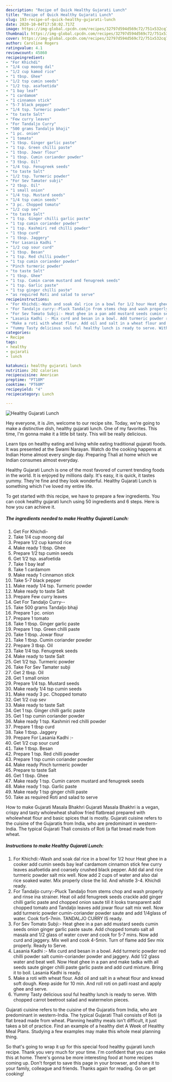 ```yaml
---
description: "Recipe of Quick Healthy Gujarati Lunch"
title: "Recipe of Quick Healthy Gujarati Lunch"
slug: 193-recipe-of-quick-healthy-gujarati-lunch
date: 2020-10-04T17:58:02.717Z
image: https://img-global.cpcdn.com/recipes/32797d594d569c72/751x532cq70/healthy-gujarati-lunch-recipe-main-photo.jpg
thumbnail: https://img-global.cpcdn.com/recipes/32797d594d569c72/751x532cq70/healthy-gujarati-lunch-recipe-main-photo.jpg
cover: https://img-global.cpcdn.com/recipes/32797d594d569c72/751x532cq70/healthy-gujarati-lunch-recipe-main-photo.jpg
author: Caroline Rogers
ratingvalue: 4.1
reviewcount: 45860
recipeingredient:
- "For Khichdi"
- "1/4 cup moong dal"
- "1/2 cup kamod rice"
- "1 tbsp. Ghee"
- "1/2 tsp cumin seeds"
- "1/2 tsp. asafoetida"
- "1 bay leaf"
- "1 cardamom"
- "1 cinnamon stick"
- "5-7 black pepper"
- "1/4 tsp. Turmeric powder"
- "to taste Salt"
- "Few curry leaves"
- "For Tandaljo Curry"
- "500 grams Tandaljo bhaji"
- "1 pc. onion"
- "1 tomato"
- "1 tbsp. Ginger garlic paste"
- "1 tsp. Green chilli paste"
- "1 tbsp. Jowar flour"
- "1 tbsp. Cumin coriander powder"
- "3 tbsp. Oil"
- "1/4 tsp. Fenugreek seeds"
- "to taste Salt"
- "1/2 tsp. Turmeric powder"
- "For Sev Tamater subji"
- "2 tbsp. Oil"
- "1 small onion"
- "1/4 tsp. Mustard seeds"
- "1/4 tsp cumin seeds"
- "3 pc. Chopped tomato"
- "1/2 cup sev"
- "to taste Salt"
- "1 tsp. Ginger chilli garlic paste"
- "1 tsp cumin coriander powder"
- "1 tsp. Kashmiri red chilli powder"
- "1 tbsp curd"
- "1 tbsp. Jaggery"
- "For Lasania Kadhi "
- "1/2 cup sour curd"
- "1 tbsp. Besan"
- "1 tsp. Red chilli powder"
- "1 tsp cumin coriander powder"
- "Pinch turmeric powder"
- "to taste Salt"
- "1 tbsp. Ghee"
- "1 tsp. Cumin carom mustard and fenugreek seeds"
- "1 tsp. Garlic paste"
- "1 tsp ginger chilli paste"
- "as required Roti and salad to serve"
recipeinstructions:
- "For Khichdi:-Wash and soak dal rice in a bowl for 1/2 hour Heat ghee in a cooker add cumin seeds bay leaf cardamom cinnamon stick few curry leaves asafoetida and coarsely crushed black pepper. Add dal and rice turmeric powder salt mix well. Now add 2 cups of water and also dal rice soaked water. Mix properly close the lid. And whistle 3-4. Khichdi ready."
- "For Tandaljo curry:-Pluck Tandaljo from stems chop and wash properly and rinse ina strainer. Heat oil add fenugreek seeds crackle add ginger chilli garlic paste and chopped onion saute till it looks transparent add chopped tomato and Tandaljo leaves add jowar flour salt mix well. Now add turmeric powder cumin-coriander powder saute and add 1/4glass of water. Cook for5-7min. TANDALJO CURRY IS ready."
- "For Sev Tomato Subji:- Heat ghee in a pan add mustard seeds cumin seeds onion ginger garlic paste saute. Add chopped tomato salt all masala and 1/2 glass of water cover and cook for 5-7 mins. Now add curd and jaggery. Mix well and cook 4-5min. Turn of flame add Sev mix properly. Ready to Serve."
- "Lasania Kadhi :- Mix curd and besan in a bowl. Add turmeric powder red chilli powder salt cumin-coriander powder and jaggery. Add 1/2 glass water and beat well. Now Heat ghee in a pan and make tadka with all seeds saute ginger chilli paste garlic paste and add curd mixture. Bring it to boil. Lasania Kadhi is ready."
- "Make a roti with wheat flour. Add oil and salt in a wheat flour and knead soft dough. Keep aside for 10 min. And roll roti on patli roast and apply ghee and serve."
- "Yummy Tasty delicious soul ful healthy lunch is ready to serve. With chopped carrot beetroot salad and watermelon pieces."
categories:
- Recipe
tags:
- healthy
- gujarati
- lunch

katakunci: healthy gujarati lunch 
nutrition: 202 calories
recipecuisine: American
preptime: "PT18M"
cooktime: "PT60M"
recipeyield: "4"
recipecategory: Lunch

---
```



![Healthy Gujarati Lunch](https://img-global.cpcdn.com/recipes/32797d594d569c72/751x532cq70/healthy-gujarati-lunch-recipe-main-photo.jpg)

Hey everyone, it is Jim, welcome to our recipe site. Today, we're going to make a distinctive dish, healthy gujarati lunch. One of my favorites. This time, I'm gonna make it a little bit tasty. This will be really delicious.

Learn tips on healthy eating and living while eating traditional gujarati foods. It was presented at the Swami Narayan. Watch do the cooking happens at Indian Home almost every single day. Preparing Thali at home which we Indian consumes almost everyday.

Healthy Gujarati Lunch is one of the most favored of current trending foods in the world. It is enjoyed by millions daily. It's easy, it is quick, it tastes yummy. They're fine and they look wonderful. Healthy Gujarati Lunch is something which I've loved my entire life.


To get started with this recipe, we have to prepare a few ingredients. You can cook healthy gujarati lunch using 50 ingredients and 6 steps. Here is how you can achieve it.

<!--inarticleads1-->

##### The ingredients needed to make Healthy Gujarati Lunch:

1. Get For Khichdi-
1. Take 1/4 cup moong dal
1. Prepare 1/2 cup kamod rice
1. Make ready 1 tbsp. Ghee
1. Prepare 1/2 tsp cumin seeds
1. Get 1/2 tsp. asafoetida
1. Take 1 bay leaf
1. Take 1 cardamom
1. Make ready 1 cinnamon stick
1. Take 5-7 black pepper
1. Make ready 1/4 tsp. Turmeric powder
1. Make ready to taste Salt
1. Prepare Few curry leaves
1. Get For Tandaljo Curry--
1. Take 500 grams Tandaljo bhaji
1. Prepare 1 pc. onion
1. Prepare 1 tomato
1. Take 1 tbsp. Ginger garlic paste
1. Prepare 1 tsp. Green chilli paste
1. Take 1 tbsp. Jowar flour
1. Take 1 tbsp. Cumin coriander powder
1. Prepare 3 tbsp. Oil
1. Take 1/4 tsp. Fenugreek seeds
1. Make ready to taste Salt
1. Get 1/2 tsp. Turmeric powder
1. Take For Sev Tamater subji
1. Get 2 tbsp. Oil
1. Get 1 small onion
1. Prepare 1/4 tsp. Mustard seeds
1. Make ready 1/4 tsp cumin seeds
1. Make ready 3 pc. Chopped tomato
1. Get 1/2 cup sev
1. Make ready to taste Salt
1. Get 1 tsp. Ginger chilli garlic paste
1. Get 1 tsp cumin coriander powder
1. Make ready 1 tsp. Kashmiri red chilli powder
1. Prepare 1 tbsp curd
1. Take 1 tbsp. Jaggery
1. Prepare For Lasania Kadhi :-
1. Get 1/2 cup sour curd
1. Take 1 tbsp. Besan
1. Prepare 1 tsp. Red chilli powder
1. Prepare 1 tsp cumin coriander powder
1. Make ready Pinch turmeric powder
1. Prepare to taste Salt
1. Get 1 tbsp. Ghee
1. Make ready 1 tsp. Cumin carom mustard and fenugreek seeds
1. Make ready 1 tsp. Garlic paste
1. Make ready 1 tsp ginger chilli paste
1. Take as required Roti and salad to serve


How to make Gujarati Masala Bhakhri Gujarati Masala Bhakhri is a vegan, crispy and tasty wholewheat shallow fried flatbread prepared with wholewheat flour and basic spices that is mostly. Gujarati cuisine refers to the cuisine of the Gujaratis from India, who are predominant in western-India. The typical Gujarati Thali consists of Roti (a flat bread made from wheat. 

<!--inarticleads2-->

##### Instructions to make Healthy Gujarati Lunch:

1. For Khichdi:-Wash and soak dal rice in a bowl for 1/2 hour Heat ghee in a cooker add cumin seeds bay leaf cardamom cinnamon stick few curry leaves asafoetida and coarsely crushed black pepper. Add dal and rice turmeric powder salt mix well. Now add 2 cups of water and also dal rice soaked water. Mix properly close the lid. And whistle 3-4. Khichdi ready.
1. For Tandaljo curry:-Pluck Tandaljo from stems chop and wash properly and rinse ina strainer. Heat oil add fenugreek seeds crackle add ginger chilli garlic paste and chopped onion saute till it looks transparent add chopped tomato and Tandaljo leaves add jowar flour salt mix well. Now add turmeric powder cumin-coriander powder saute and add 1/4glass of water. Cook for5-7min. TANDALJO CURRY IS ready.
1. For Sev Tomato Subji:- Heat ghee in a pan add mustard seeds cumin seeds onion ginger garlic paste saute. Add chopped tomato salt all masala and 1/2 glass of water cover and cook for 5-7 mins. Now add curd and jaggery. Mix well and cook 4-5min. Turn of flame add Sev mix properly. Ready to Serve.
1. Lasania Kadhi :- Mix curd and besan in a bowl. Add turmeric powder red chilli powder salt cumin-coriander powder and jaggery. Add 1/2 glass water and beat well. Now Heat ghee in a pan and make tadka with all seeds saute ginger chilli paste garlic paste and add curd mixture. Bring it to boil. Lasania Kadhi is ready.
1. Make a roti with wheat flour. Add oil and salt in a wheat flour and knead soft dough. Keep aside for 10 min. And roll roti on patli roast and apply ghee and serve.
1. Yummy Tasty delicious soul ful healthy lunch is ready to serve. With chopped carrot beetroot salad and watermelon pieces.


Gujarati cuisine refers to the cuisine of the Gujaratis from India, who are predominant in western-India. The typical Gujarati Thali consists of Roti (a flat bread made from wheat. Planning healthy meals isn&#39;t difficult, it just takes a bit of practice. Find an example of a healthy diet A Week of Healthy Meal Plans. Studying a few examples may make this whole meal planning thing. 

So that's going to wrap it up for this special food healthy gujarati lunch recipe. Thank you very much for your time. I'm confident that you can make this at home. There's gonna be more interesting food at home recipes coming up. Don't forget to save this page in your browser, and share it to your family, colleague and friends. Thanks again for reading. Go on get cooking!

